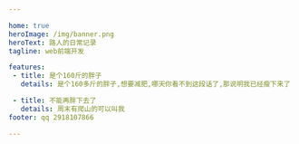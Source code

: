 ```yaml
---

home: true
heroImage: /img/banner.png
heroText: 路人的日常记录
tagline: web前端开发

features:
 - title: 是个160斤的胖子
   details: 是个160多斤的胖子,想要减肥,哪天你看不到这段话了,那说明我已经瘦下来了

 - title: 不能再胖下去了
   details: 周末有爬山的可以叫我
footer: qq 2918107866

---
```

